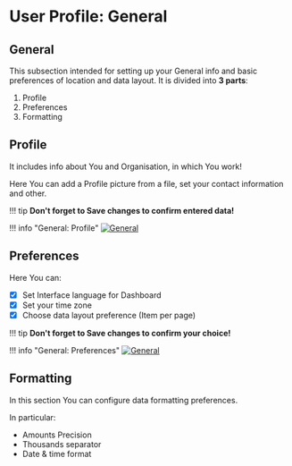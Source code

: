 # User Profile: General

## General 

This subsection intended  for setting up your General info and basic preferences of location and data layout.
It is divided into **3 parts**:

1. Profile
2. Preferences
3. Formatting


## Profile

It includes info about You and Organisation, in which You work! 

Here You can add a Profile picture from a file, set  your contact information and other.

!!! tip
    **Don't forget to Save changes to confirm entered data!**

!!! info "General: Profile"
    [![General](../images/general1.png)](../images/general1.png)


## Preferences

Here You can:

- [x] Set Interface language for Dashboard 
- [x] Set your time zone
- [x] Choose data layout preference (Item per page)

!!! tip
    **Don't forget to Save changes to confirm your choice!**

!!! info "General: Preferences"
    [![General](../images/general2.png)](../images/general2.png)

## Formatting

In this section You can configure data formatting preferences. 

In particular:

- Amounts Precision
- Thousands separator
- Date & time format